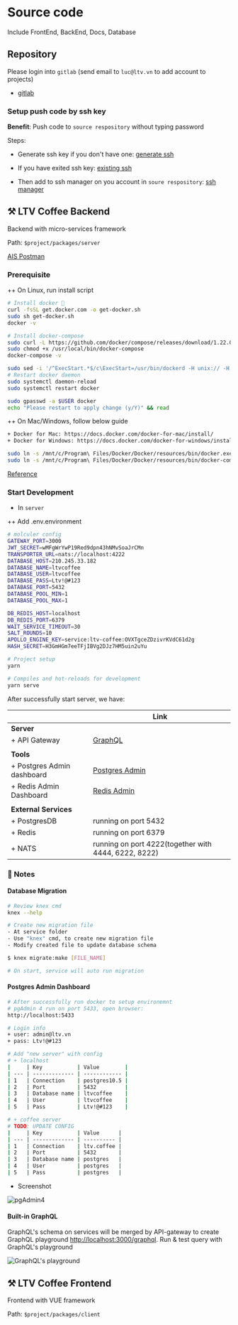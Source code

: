 # Source code

Include FrontEnd, BackEnd, Docs, Database

## Repository

Please login into `gitlab` (send email to `luc@ltv.vn` to add account to projects)

- [gitlab](git@gitlab.com:ltv/ltv-coffee/ltv-coffee.git)

### Setup push code by ssh key

**Benefit**: Push code to `source respository` without typing password

Steps:

- Generate ssh key if you don't have one: [generate ssh](https://gitlab.com/help/ssh/README#generating-a-new-ssh-key-pair)

- If you have exited ssh key: [existing ssh](https://gitlab.com/help/ssh/README#locating-an-existing-ssh-key-pair)

- Then add to ssh manager on you account in `soure respository`: [ssh manager](https://gitlab.com/profile/keys)

## ⚒️ LTV Coffee Backend

Backend with micro-services framework

Path: `$project/packages/server`

[AIS Postman](https://www.getpostman.com/collections/aeac4d071787299a0a68)

### Prerequisite

++ On Linux, run install script

```sh
# Install docker 🐳
curl -fsSL get.docker.com -o get-docker.sh
sudo sh get-docker.sh
docker -v

# Install docker-compose
sudo curl -L https://github.com/docker/compose/releases/download/1.22.0/docker-compose-$(uname -s)-$(uname -m) -o /usr/local/bin/docker-compose
sudo chmod +x /usr/local/bin/docker-compose
docker-compose -v

sudo sed -i '/^ExecStart.*$/c\ExecStart=/usr/bin/dockerd -H unix:// -H tcp://0.0.0.0:6513' /lib/systemd/system/docker.service
# Restart docker daemon
sudo systemctl daemon-reload
sudo systemctl restart docker

sudo gpasswd -a $USER docker
echo "Please restart to apply change (y/Y)" && read

```

++ On Mac/Windows, follow below guide

```sh
+ Docker for Mac: https://docs.docker.com/docker-for-mac/install/
+ Docker for Windows: https://docs.docker.com/docker-for-windows/install/
```

```sh
sudo ln -s /mnt/c/Program\ Files/Docker/Docker/resources/bin/docker.exe /usr/local/bin/docker
sudo ln -s /mnt/c/Program\ Files/Docker/Docker/resources/bin/docker-compose.exe /usr/local/bin/docker-compose
```

[Reference](https://nickjanetakis.com/blog/setting-up-docker-for-windows-and-wsl-to-work-flawlessly)

### Start Development

- In `server`

++ Add .env.environment

```sh
# molculer config
GATEWAY_PORT=3000
JWT_SECRET=wMFgWrYwP19Red9dpn43hNMvSoaJrCMn
TRANSPORTER_URL=nats://localhost:4222
DATABASE_HOST=210.245.33.182
DATABASE_NAME=ltvcoffee
DATABASE_USER=ltvcoffee
DATABASE_PASS=Ltv!@#123
DATABASE_PORT=5432
DATABASE_POOL_MIN=1
DATABASE_POOL_MAX=1

DB_REDIS_HOST=localhost
DB_REDIS_PORT=6379
WAIT_SERVICE_TIMEOUT=30
SALT_ROUNDS=10
APOLLO_ENGINE_KEY=service:ltv-coffee:OVXTgceZDzivrKVdC61d2g
HASH_SECRET=H3GmHGm7eeTFjIBVg2DJz7HM5uin2uYu
```

```sh
# Project setup
yarn

# Compiles and hot-reloads for development
yarn serve
```

After successfully start server, we have:

|                            | Link                                                 |
| -------------------------- | ---------------------------------------------------- |
| **Server**                 |
| + API Gateway              | [GraphQL](http://localhost:3000/graphql)             |
|                            |
| **Tools**                  |
| + Postgres Admin dashboard | [Postgres Admin](http://localhost:5433)              |
| + Redis Admin Dashboard    | [Redis Admin](http://localhost:6380)                 |
|                            |
| **External Services**      |
| + PostgresDB               | running on port 5432                                 |
| + Redis                    | running on port 6379                                 |
| + NATS                     | running on port 4222(together with 4444, 6222, 8222) |

### 📒 Notes

#### Database Migration

```sh
# Review knex cmd
knex --help

# Create new migration file
- At service folder
- Use "knex" cmd, to create new migration file
- Modify created file to update database schema

$ knex migrate:make [FILE_NAME]

# On start, service will auto run migration
```

#### Postgres Admin Dashboard

```sh
# After successfully run docker to setup environemnt
# pgAdmin 4 run on port 5433, open browser:
http://localhost:5433

# Login info
+ user: admin@ltv.vn
+ pass: Ltv!@#123

# Add "new server" with config
# + localhost
|     | Key           | Value        |
| --- | ------------- | ------------ |
| 1   | Connection    | postgres10.5 |
| 2   | Port          | 5432         |
| 3   | Database name | ltvcoffee    |
| 4   | User          | ltvcoffee    |
| 5   | Pass          | Ltv!@#123    |

# + coffee server
# TODO: UPDATE CONFIG
|     | Key           | Value      |
| --- | ------------- | ---------- |
| 1   | Connection    | ltv.coffee |
| 2   | Port          | 5432       |
| 3   | Database name | postgres   |
| 4   | User          | postgres   |
| 5   | Pass          | postgres   |
```

- Screenshot

![pgAdmin4](/docs/images/pgadmin-4-2018-10-23_153736.png)

#### Built-in GraphQL

GraphQL's schema on services will be merged by API-gateway to create GraphQL playground [http://localhost:3000/graphql](http://localhost:3000/graphql). Run & test query with GraphQL's playground

![GraphQL's playground](/docs/images/GraphQL.png)

## ⚒️ LTV Coffee Frontend

Frontend with VUE framework

Path: `$project/packages/client`
